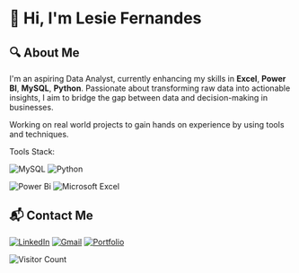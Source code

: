 # 👋 Hi, I'm Lesie Fernandes                                                                                                   



## 🔍 About Me
I'm an aspiring Data Analyst, currently enhancing my skills in **Excel**, **Power BI**, **MySQL**, **Python**. Passionate about transforming raw data into actionable insights, I aim to bridge the gap between data and decision-making in businesses.

 Working on real world projects to gain hands on experience by using tools and techniques.

 

 Tools Stack:

  ![MySQL](https://img.shields.io/badge/mysql-4479A1.svg?style=for-the-badge&logo=mysql&logoColor=white) ![Python](https://img.shields.io/badge/python-3670A0?style=for-the-badge&logo=python&logoColor=ffdd54) 
  
  ![Power Bi](https://img.shields.io/badge/power_bi-F2C811?style=for-the-badge&logo=powerbi&logoColor=black) ![Microsoft Excel](https://img.shields.io/badge/Microsoft_Excel-217346?style=for-the-badge&logo=microsoft-excel&logoColor=white)

## 📬 Contact Me
[![LinkedIn](https://img.shields.io/badge/linkedin-%230077B5.svg?style=for-the-badge&logo=linkedin&logoColor=white)](https://www.linkedin.com/in/lesiefernandes)
[![Gmail](https://img.shields.io/badge/Gmail-D14836?style=for-the-badge&logo=gmail&logoColor=white)](lesie0223@gmail.com)
[![Portfolio](https://img.shields.io/badge/Portfolio-%23000000.svg?style=for-the-badge&logo=firefox&logoColor=#FF7139)](https://codebasics.io/portfolio/Lesie-Fernandes)


 ![Visitor Count](https://visitor-badge.laobi.icu/badge?page_id=LesieFernandes.LesieFernandes)
